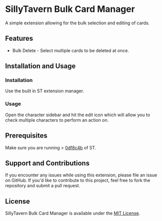 # SillyTavern Bulk Card Manager

A simple extension allowing for the bulk selection and editing of cards.

## Features

- Bulk Delete - Select multiple cards to be deleted at once.

## Installation and Usage

### Installation

Use the built in ST extension manager. 

### Usage

Open the character sidebar and hit the edit icon which will allow you to check multiple characters to perform an action on.

## Prerequisites

Make sure you are running > [0df8c4b](https://github.com/SillyTavern/SillyTavern/commit/0df8c4b6a24324815079f85e788a8126be10fe21) of ST. 

## Support and Contributions

If you encounter any issues while using this extension, please file an issue on GitHub. If you'd like to contribute to this project, feel free to fork the repository and submit a pull request.

## License

SillyTavern Bulk Card Manager is available under the [MIT License](https://github.com/city-unit/st-auto-tagger/blob/main/LICENSE).
